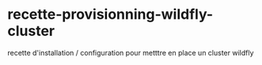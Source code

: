 # recette-provisionning-wildfly-cluster
recette d'installation / configuration pour metttre en place un cluster wildfly
